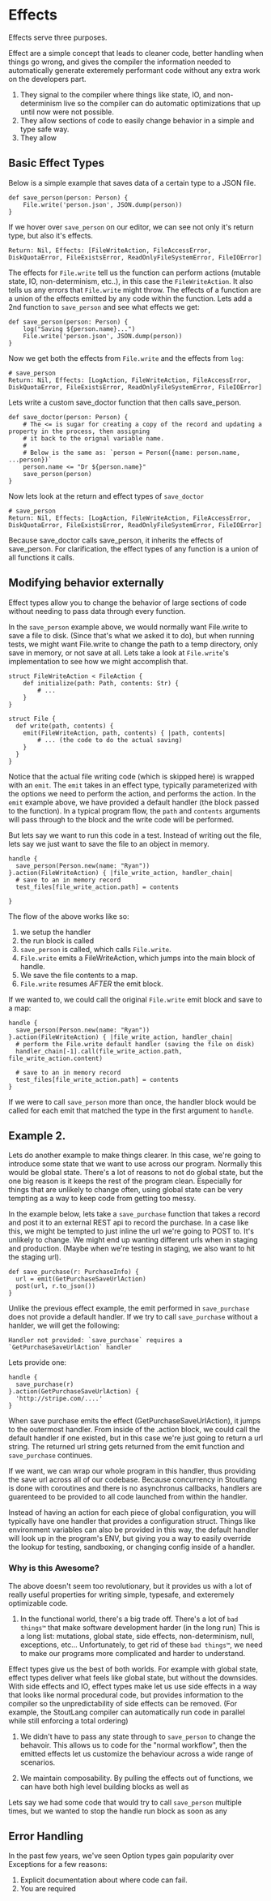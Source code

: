 # Effects

Effects serve three purposes.

Effect are a simple concept that leads to cleaner code, better handling when things go wrong, and gives the compiler the information needed to automatically generate exteremely performant code without any extra work on the developers part. 

1. They signal to the compiler where things like state, IO, and non-determinism live so the compiler can do automatic optimizations that up until now were not possible.
2. They allow sections of code to easily change behavior in a simple and type safe way.
3. They allow


## Basic Effect Types

Below is a simple example that saves data of a certain type to a JSON file.
```
def save_person(person: Person) {
    File.write('person.json', JSON.dump(person))
}
```

If we hover over `save_person` on our editor, we can see not only it's return type, but also it's effects.

```
Return: Nil, Effects: [FileWriteAction, FileAccessError, DiskQuotaError, FileExistsError, ReadOnlyFileSystemError, FileIOError]
```

The effects for `File.write` tell us the function can perform actions (mutable state, IO, non-determinism, etc..), in this case the `FileWriteAction`. It also tells us any errors that `File.write` might throw. The effects of a function are a union of the effects emitted by any code within the function. Lets add a 2nd function to `save_person` and see what effects we get:

```
def save_person(person: Person) {
    log("Saving ${person.name}...")
    File.write('person.json', JSON.dump(person))
}
```

Now we get both the effects from `File.write` and the effects from `log`:

```
# save_person
Return: Nil, Effects: [LogAction, FileWriteAction, FileAccessError, DiskQuotaError, FileExistsError, ReadOnlyFileSystemError, FileIOError]
```

Lets write a custom save_doctor function that then calls save_person.

```
def save_doctor(person: Person) {
    # The <= is sugar for creating a copy of the record and updating a property in the process, then assigning
    # it back to the orignal variable name.
    # 
    # Below is the same as: `person = Person({name: person.name, ...person})`
    person.name <= "Dr ${person.name}"
    save_person(person)
}
```

Now lets look at the return and effect types of `save_doctor`

```
# save_person
Return: Nil, Effects: [LogAction, FileWriteAction, FileAccessError, DiskQuotaError, FileExistsError, ReadOnlyFileSystemError, FileIOError]
```

Because save_doctor calls save_person, it inherits the effects of save_person. For clarification, the effect types of any function is a union of all functions it calls.


## Modifying behavior externally

Effect types allow you to change the behavior of large sections of code without needing to pass data through every function.

In the `save_person` example above, we would normally want File.write to save a file to disk. (Since that's what we asked it to do), but when running tests, we might want File.write to change the path to a temp directory, only save in memory, or not save at all. Lets take a look at `File.write`'s implementation to see how we might accomplish that.

```
struct FileWriteAction < FileAction {
    def initialize(path: Path, contents: Str) {
        # ...
    }
}

struct File {
  def write(path, contents) {
    emit(FileWriteAction, path, contents) { |path, contents| 
        # ... (the code to do the actual saving)
    }
  }
}
```

Notice that the actual file writing code (which is skipped here) is wrapped with an `emit`. The `emit` takes in an effect type, typically parameterized with the options we need to perform the action, and performs the action. In the `emit` example above, we have provided a default handler (the block passed to the function). In a typical program flow, the `path` and `contents` arguments will pass through to the block and the write code will be performed.

But lets say we want to run this code in a test. Instead of writing out the file, lets say we just want to save the file to an object in memory.

```
handle {
  save_person(Person.new(name: "Ryan"))
}.action(FileWriteAction) { |file_write_action, handler_chain|
  # save to an in memory record
  test_files[file_write_action.path] = contents

}
```

The flow of the above works like so:
1. we setup the handler
2. the run block is called
3. `save_person` is called, which calls `File.write`.
4. `File.write` emits a FileWriteAction, which jumps into the main block of handle.
5. We save the file contents to a map.
6. `File.write` resumes *AFTER* the emit block.

If we wanted to, we could call the original `File.write` emit block and save to a map:

```
handle {
  save_person(Person.new(name: "Ryan"))
}.action(FileWriteAction) { |file_write_action, handler_chain|
  # perform the File.write default handler (saving the file on disk)
  handler_chain[-1].call(file_write_action.path, file_write_action.content)

  # save to an in memory record
  test_files[file_write_action.path] = contents
}
```

If we were to call `save_person` more than once, the handler block would be called for each emit that matched the type in the first argument to `handle`.


## Example 2.

Lets do another example to make things clearer. In this case, we're going to introduce some state that we want to use across our program. Normally this would be global state. There's a lot of reasons to not do global state, but the one big reason is it keeps the rest of the program clean. Especially for things that are unlikely to change often, using global state can be very tempting as a way to keep code from getting too messy.

In the example below, lets take a `save_purchase` function that takes a record and post it to an external REST api to record the purchase. In a case like this, we might be tempted to just inline the url we're going to POST to. It's unlikely to change. We might end up wanting different urls when in staging and production. (Maybe when we're testing in staging, we also want to hit the staging url).

```
def save_purchase(r: PurchaseInfo) {
  url = emit(GetPurchaseSaveUrlAction)
  post(url, r.to_json())
}
```

Unlike the previous effect example, the emit performed in `save_purchase` does not provide a default handler. If we try to call `save_purchase` without a hanlder, we will get the following:

```
Handler not provided: `save_purchase` requires a `GetPurchaseSaveUrlAction` handler
```

Lets provide one:

```
handle {
  save_purchase(r)
}.action(GetPurchaseSaveUrlAction) {
  'http://stripe.com/....'
}
```

When save purchase emits the effect (GetPurchaseSaveUrlAction), it jumps to the outermost handler. From inside of the .action block, we could call the default handler if one existed, but in this case we're just going to return a url string. The returned url string gets returned from the emit function and `save_purchase` continues.

If we want, we can wrap our whole program in this handler, thus providing the save url across all of our codebase. Because concurrency in Stoutlang is done with coroutines and there is no asynchronus callbacks, handlers are guarenteed to be provided to all code launched from within the handler.

Instead of having an action for each piece of global configuration, you will typically have one handler that provides a configuration struct. Things like environment variables can also be provided in this way, the default handler will look up in the program's ENV, but giving you a way to easily override the lookup for testing, sandboxing, or changing config inside of a handler.





### Why is this Awesome?

The above doesn't seem too revolutionary, but it provides us with a lot of really useful properties for writing simple, typesafe, and exteremely optimizable code.

1. In the functional world, there's a big trade off. There's a lot of `bad things™` that make software development harder (in the long run) This is a long list: mutations, global state, side effects, non-determinism, null, exceptions, etc... Unfortunately, to get rid of these `bad things™`, we need to make our programs more complicated and harder to understand.

Effect types give us the best of both worlds. For example with global state, effect types deliver what feels like global state, but without the downsides. With side effects and IO, effect types make let us use side effects in a way that looks like normal procedural code, but provides information to the compiler so the unpredictability of side effects can be removed. (For example, the StoutLang compiler can automatically run code in parallel while still enforcing a total ordering)

1. We didn't have to pass any state through to `save_person` to change the behavoir. This allows us to code for the "normal workflow", then the emitted effects let us customize the behaviour across a wide range of scenarios.

2. We maintain composability. By pulling the effects out of functions, we can have both high level building blocks as well as 




Lets say we had some code that would try to call `save_person` multiple times, but we wanted to stop the handle run block as soon as any



## Error Handling

In the past few years, we've seen Option types gain popularity over Exceptions for a few reasons:

1. Explicit documentation about where code can fail.
2. You are required 

